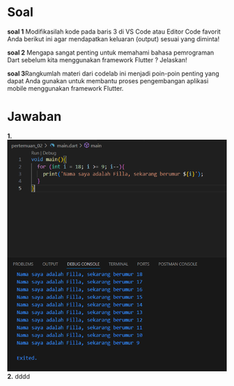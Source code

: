 # Soal 
**soal 1** Modifikasilah kode pada baris 3 di VS Code atau Editor Code favorit Anda berikut ini agar mendapatkan keluaran (output) sesuai yang diminta!

**soal 2** Mengapa sangat penting untuk memahami bahasa pemrograman Dart sebelum kita menggunakan framework Flutter ? Jelaskan!

**soal 3**Rangkumlah materi dari codelab ini menjadi poin-poin penting yang dapat Anda gunakan untuk membantu proses pengembangan aplikasi mobile menggunakan framework Flutter.

# Jawaban
**1.**
![Soal 1](./asset/soal1.png)
**2.** dddd
